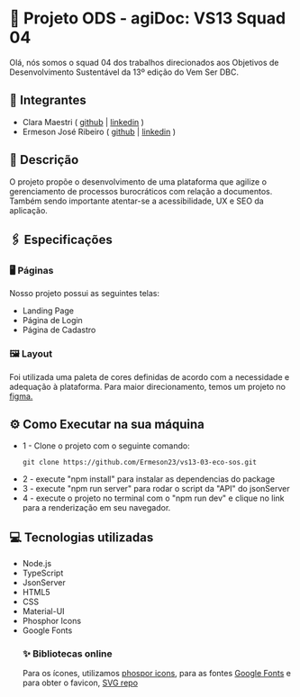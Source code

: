 # 🚀 Projeto ODS - agiDoc: VS13 Squad 04
Olá, nós somos o squad 04 dos trabalhos direcionados aos Objetivos de Desenvolvimento Sustentável da 13º edição do Vem Ser DBC.
## 👤 Integrantes
- Clara Maestri
  ( [github](https://github.com/vivalaclara/) | [linkedin](https://www.linkedin.com/in/clara-maestri-681352210/) )
- Ermeson José Ribeiro
  ( [github](https://github.com/Ermeson23) | [linkedin](linkedin.com/in/ermeson-ribeiro-a29121212/) )

## 📄 Descrição
O projeto propõe o desenvolvimento de uma plataforma que agilize o gerenciamento de processos burocráticos com relação a documentos. Também sendo importante atentar-se a acessibilidade, UX e SEO da aplicação.
## 🖇️ Especificações 
### 🖥️ Páginas 
  Nosso projeto possui as seguintes telas:
  - Landing Page
  - Página de Login
  - Página de Cadastro

### 🖼️ Layout
Foi utilizada uma paleta de cores definidas de acordo com a necessidade e adequação à plataforma. Para maior direcionamento, temos um projeto no [figma.](https://www.figma.com/file/pT3SOo3argDFQ0KCKShfyY/agiDoc?type=design&node-id=10-13&mode=design&t=IStmgsVjhgg1KDrm-0) 
## ⚙️ Como Executar na sua máquina 
- 1 -  Clone o projeto com o seguinte comando: 
    ```
    git clone https://github.com/Ermeson23/vs13-03-eco-sos.git
    ```
- 2 -  execute "npm install" para instalar as dependencias do package
- 3 -  execute "npm run server" para rodar o script da "API" do jsonServer
- 4 -  execute o projeto no terminal com o "npm run dev" e clique no link para a renderização em seu navegador.
## 💻 Tecnologias utilizadas
- Node.js
- TypeScript
- JsonServer
- HTML5
- CSS
- Material-UI
- Phosphor Icons
- Google Fonts
  ### ✨ Bibliotecas online
  Para os ícones, utilizamos [phospor icons](https://phosphoricons.com/), para as fontes [Google Fonts](https://fonts.google.com/) e para obter o favicon, [SVG repo](https://www.svgrepo.com/)
